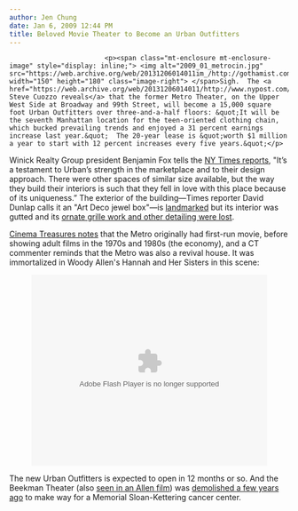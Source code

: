 ```yaml
---
author: Jen Chung
date: Jan 6, 2009 12:44 PM
title: Beloved Movie Theater to Become an Urban Outfitters
---
```



                            
                            
                            
                            <p><span class="mt-enclosure mt-enclosure-image" style="display: inline;"> <img alt="2009_01_metrocin.jpg" src="https://web.archive.org/web/20131206014011im_/http://gothamist.com/attachments/jen/2009_01_metrocin.jpg" width="150" height="180" class="image-right"> </span>Sigh.  The <a href="https://web.archive.org/web/20131206014011/http://www.nypost.com/seven/01062009/business/deal_for_1540_bway_147352.htm">Post&apos;s Steve Cuozzo reveals</a> that the former Metro Theater, on the Upper West Side at Broadway and 99th Street, will become a 15,000 square foot Urban Outfitters over three-and-a-half floors: &quot;It will be the seventh Manhattan location for the teen-oriented clothing chain, which bucked prevailing trends and enjoyed a 31 percent earnings increase last year.&quot;  The 20-year lease is &quot;worth $1 million a year to start with 12 percent increases every five years.&quot;</p>

<p>Winick Realty Group president Benjamin Fox tells the <a href="https://web.archive.org/web/20131206014011/http://cityroom.blogs.nytimes.com/2009/01/06/from-metro-theater-to-urban-outfitters/">NY Times reports</a>, &quot;It&#x2019;s a testament to Urban&#x2019;s strength in the marketplace and to their design approach. There were other spaces of similar size available, but the way they build their interiors is such that they fell in love with this place because of its uniqueness.&#x201D;  The exterior of the building&#x2014;Times reporter David Dunlap calls it an &quot;Art Deco jewel box&quot;&#x2014;is <a href="https://web.archive.org/web/20131206014011/http://cinematreasures.org/news/14166_0_1_0_C/">landmarked</a> but its interior was gutted and its <a href="https://web.archive.org/web/20131206014011/http://cityroom.blogs.nytimes.com/2007/11/14/what-to-make-of-the-metro-theater/">ornate grille work and other detailing were lost</a>.  </p>

<p><a href="https://web.archive.org/web/20131206014011/http://cinematreasures.org/theater/287/">Cinema Treasures notes</a> that the Metro originally had first-run movie, before showing adult films in the 1970s and 1980s (the economy), and a CT commenter reminds that the Metro was also a revival house.  It was immortalized in Woody Allen&apos;s Hannah and Her Sisters in this scene:</p>

<center><object width="425" height="344"><param name="movie" value="http://www.youtube.com/v/ftiIPJky_Vs&amp;hl=en&amp;fs=1"><param name="allowFullScreen" value="true"><param name="allowscriptaccess" value="always"><embed src="https://web.archive.org/web/20131206014011oe_/http://www.youtube.com/v/ftiIPJky_Vs&amp;hl=en&amp;fs=1" type="application/x-shockwave-flash" allowscriptaccess="always" allowfullscreen="true" width="425" height="344"></object></center>

<p>The new Urban Outfitters is expected to open in 12 months or so.  And the Beekman Theater (also <a href="https://web.archive.org/web/20131206014011/http://www.filmbuffonline.com/News/2005/BeekmanTheatreCloses.htm">seen in an Allen film</a>) was <a href="https://web.archive.org/web/20131206014011/http://cinematreasures.org/theater/306/">demolished a few years ago</a> to make way for a Memorial Sloan-Kettering cancer center.</p>
                            
                            
                            